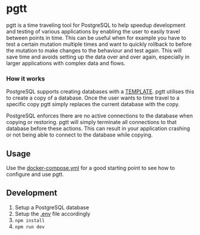 # pgtt
pgtt is a time traveling tool for PostgreSQL to help speedup development and testing of various applications by enabling the user to easily travel between points in time. This can be useful when for example you have to test a certain mutation multiple times and want to quickly rollback to before the mutation to make changes to the behaviour and test again. This will save time and avoids setting up the data over and over again, especially in larger applications with complex data and flows.

### How it works
PostgreSQL supports creating databases with a [TEMPLATE](https://www.postgresql.org/docs/current/sql-createdatabase.html). pgtt utilises this to create a copy of a database. Once the user wants to time travel to a specific copy pgtt simply replaces the current database with the copy.  

PostgreSQL enforces there are no active connections to the database when copying or restoring. pgtt will simply terminate all connections to that database before these actions. This can result in your application crashing or not being able to connect to the database while copying.

## Usage
Use the [docker-compose.yml](docker-compose.yml) for a good starting point to see how to configure and use pgtt.

## Development
1. Setup a PostgreSQL database
2. Setup the [.env](.env) file accordingly
3. `npm install`
4. `npm run dev`